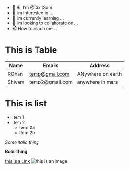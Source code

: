 - 👋 Hi, I’m @DixitSom
- 👀 I’m interested in ...
- 🌱 I’m currently learning ...
- 💞️ I’m looking to collaborate on ...
- 📫 How to reach me ...

<!---
DixitSom/DixitSom is a ✨ special ✨ repository because its `README.md` (this file) appears on your GitHub profile.
You can click the Preview link to take a look at your changes.
--->


# This is Table 
Name | Emails | Address
---- | ------ | -------
ROhan | temp@gmail.com | ANywhere on earth
Shivam | temp2@gmail.com | anywhere in mars

# This is list
* Item 1
* Item 2
  * Item 2a
  * Item 2b 


*Some Italic thing*

**Bold Thing**

[this is a Link](www.google.com)
![this is an image](/img/img.jpg)
